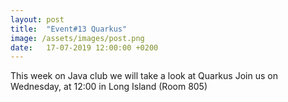 ```yaml
---
layout: post
title:  "Event#13 Quarkus"
image: /assets/images/post.png
date:   17-07-2019 12:00:00 +0200
---
```

This week on Java club we will take a look at Quarkus
Join us on Wednesday, at 12:00 in Long Island (Room 805)